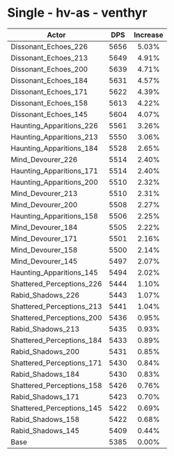 # Single - hv-as - venthyr
| Actor | DPS | Increase |
|---|:---:|:---:|
|Dissonant_Echoes_226|5656|5.03%|
|Dissonant_Echoes_213|5649|4.91%|
|Dissonant_Echoes_200|5639|4.71%|
|Dissonant_Echoes_184|5631|4.57%|
|Dissonant_Echoes_171|5622|4.39%|
|Dissonant_Echoes_158|5613|4.22%|
|Dissonant_Echoes_145|5604|4.07%|
|Haunting_Apparitions_226|5561|3.26%|
|Haunting_Apparitions_213|5550|3.06%|
|Haunting_Apparitions_184|5528|2.65%|
|Mind_Devourer_226|5514|2.40%|
|Haunting_Apparitions_171|5514|2.40%|
|Haunting_Apparitions_200|5510|2.32%|
|Mind_Devourer_213|5510|2.31%|
|Mind_Devourer_200|5508|2.27%|
|Haunting_Apparitions_158|5506|2.25%|
|Mind_Devourer_184|5505|2.22%|
|Mind_Devourer_171|5501|2.16%|
|Mind_Devourer_158|5500|2.14%|
|Mind_Devourer_145|5497|2.07%|
|Haunting_Apparitions_145|5494|2.02%|
|Shattered_Perceptions_226|5444|1.10%|
|Rabid_Shadows_226|5443|1.07%|
|Shattered_Perceptions_213|5441|1.04%|
|Shattered_Perceptions_200|5436|0.95%|
|Rabid_Shadows_213|5435|0.93%|
|Shattered_Perceptions_184|5433|0.89%|
|Rabid_Shadows_200|5431|0.85%|
|Shattered_Perceptions_171|5430|0.84%|
|Rabid_Shadows_184|5430|0.83%|
|Shattered_Perceptions_158|5426|0.76%|
|Rabid_Shadows_171|5423|0.70%|
|Shattered_Perceptions_145|5422|0.69%|
|Rabid_Shadows_158|5422|0.68%|
|Rabid_Shadows_145|5409|0.44%|
|Base|5385|0.00%|
